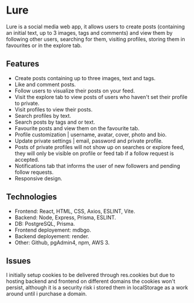 # Lure  

Lure is a social media web app, it allows users to create posts (containing an initial text, up to 3 images, tags and comments) and view them by following other users, searching for them, visiting profiles, storing them in favourites or in the explore tab.

## Features

- Create posts containing up to three images, text and tags.
- Like and comment posts.
- Follow users to visualize their posts on your feed.
- Visit the explore tab to view posts of users who haven't set their profile to private.
- Visit profiles to view their posts.
- Search profiles by text.
- Search posts by tags and or text.
- Favourite posts and view them on the favourite tab.
- Profile customization | username, avatar, cover, photo and bio.
- Update private settings | email, password and private profile.
- Posts of private profiles will not show up on searches or explore feed, they will only be visible on profile or feed tab if a follow request is accepted.
- Notifications tab that informs the user of new followers and pending follow requests.
- Responsive design.
## Technologies
- Frontend: React, HTML, CSS, Axios, ESLINT, Vite.
- Backend: Node, Express, Prisma, ESLINT.
- DB: PostgreSQL, Prisma.
- Frontend deployement: mdbgo.
- Backend deployement: render.
- Other: Github, pgAdmin4, npm, AWS 3.
## Issues
I initially setup cookies to be delivered through res.cookies but due to hosting backend and frontend on different domains the cookies won't persist, although it is a security risk i stored them in localStorage as a work around until i purchase a domain.
